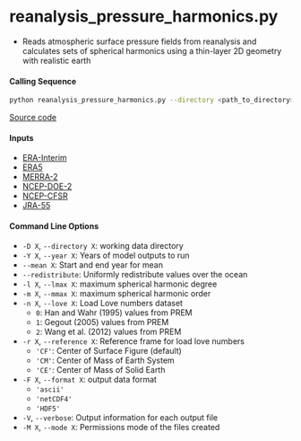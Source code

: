 reanalysis_pressure_harmonics.py
================================

- Reads atmospheric surface pressure fields from reanalysis and calculates sets of spherical harmonics using a thin-layer 2D geometry with realistic earth

#### Calling Sequence
```bash
python reanalysis_pressure_harmonics.py --directory <path_to_directory> ERA5 MERRA-2
```
[Source code](https://github.com/tsutterley/model-harmonics/blob/main/reanalysis/reanalysis_pressure_harmonics.py)

#### Inputs
- [ERA-Interim](http://apps.ecmwf.int/datasets/data/interim-full-moda)
- [ERA5](http://apps.ecmwf.int/data-catalogues/era5/?class=ea)
- [MERRA-2](https://gmao.gsfc.nasa.gov/reanalysis/MERRA-2/)
- [NCEP-DOE-2](https://www.esrl.noaa.gov/psd/data/gridded/data.ncep.reanalysis2.html)
- [NCEP-CFSR](https://rda.ucar.edu/datasets/ds093.1/)
- [JRA-55](http://jra.kishou.go.jp/JRA-55/index_en.html)

#### Command Line Options
- `-D X`, `--directory X`: working data directory
- `-Y X`, `--year X`: Years of model outputs to run
- `--mean X`: Start and end year for mean
- `--redistribute`: Uniformly redistribute values over the ocean
- `-l X`, `--lmax X`: maximum spherical harmonic degree
- `-m X`, `--mmax X`: maximum spherical harmonic order
- `-n X`, `--love X`: Load Love numbers dataset
    * `0`: Han and Wahr (1995) values from PREM
    * `1`: Gegout (2005) values from PREM
    * `2`: Wang et al. (2012) values from PREM
- `-r X`, `--reference X`: Reference frame for load love numbers
    * `'CF'`: Center of Surface Figure (default)
    * `'CM'`: Center of Mass of Earth System
    * `'CE'`: Center of Mass of Solid Earth
- `-F X`, `--format X`: output data format
    * `'ascii'`
    * `'netCDF4'`
    * `'HDF5'`
- `-V`, `--verbose`:  Output information for each output file
- `-M X`, `--mode X`: Permissions mode of the files created
